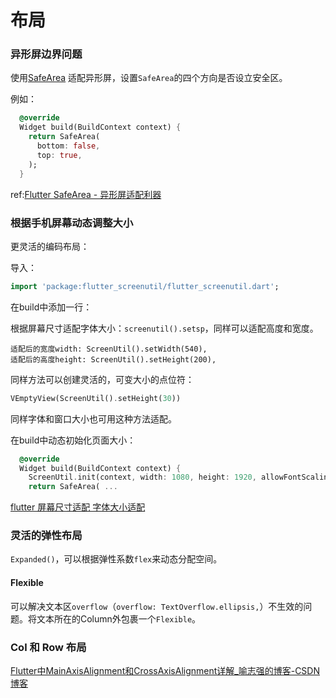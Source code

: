 
# 布局

### 异形屏边界问题

使用[SafeArea](https://api.flutter.dev/flutter/widgets/SafeArea-class.html) 适配异形屏，设置`SafeArea`的四个方向是否设立安全区。

例如：

```dart
  @override
  Widget build(BuildContext context) {
    return SafeArea(
      bottom: false,
      top: true,
    );
  }
```

ref:[Flutter SafeArea - 异形屏适配利器](https://juejin.im/post/6844903849996582926)

### 根据手机屏幕动态调整大小

更灵活的编码布局：

导入：

```dart
import 'package:flutter_screenutil/flutter_screenutil.dart';
```

在build中添加一行：


根据屏幕尺寸适配字体大小：`screenutil().setsp`，同样可以适配高度和宽度。

```
适配后的宽度width: ScreenUtil().setWidth(540),
适配后的高度height: ScreenUtil().setHeight(200),
```

同样方法可以创建灵活的，可变大小的点位符：

```dart
VEmptyView(ScreenUtil().setHeight(30))
```

同样字体和窗口大小也可用这种方法适配。


在build中动态初始化页面大小：

```dart
  @override
  Widget build(BuildContext context) {
    ScreenUtil.init(context, width: 1080, height: 1920, allowFontScaling: true);
    return SafeArea( ...
```

[flutter 屏幕尺寸适配 字体大小适配](https://juejin.im/post/6844903693955891208)

### 灵活的弹性布局

`Expanded()`，可以根据弹性系数`flex`来动态分配空间。

#### Flexible

可以解决文本区`overflow`（`overflow: TextOverflow.ellipsis,`）不生效的问题。将文本所在的Column外包裹一个`Flexible`。

### Col 和 Row 布局

[Flutter中MainAxisAlignment和CrossAxisAlignment详解_喻志强的博客-CSDN博客](https://blog.csdn.net/yuzhiqiang_1993/article/details/86496145)